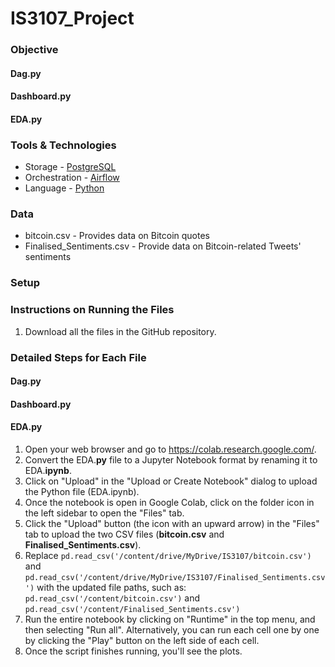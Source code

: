 # IS3107_Project

### Objective
#### Dag.py
#### Dashboard.py
#### EDA.py

### Tools & Technologies
- Storage - [PostgreSQL](https://www.postgresql.org/)
- Orchestration - [Airflow](https://airflow.apache.org/)
- Language - [Python](https://www.python.org/)

### Data 
- bitcoin.csv - Provides data on Bitcoin quotes
- Finalised_Sentiments.csv - Provide data on Bitcoin-related Tweets' sentiments
### Setup

### Instructions on Running the Files
1. Download all the files in the GitHub repository. 
### Detailed Steps for Each File
#### Dag.py

#### Dashboard.py

#### EDA.py
1. Open your web browser and go to https://colab.research.google.com/.
2. Convert the EDA.**py** file to a Jupyter Notebook format by renaming it to EDA.**ipynb**.
3. Click on "Upload" in the "Upload or Create Notebook" dialog to upload the Python file (EDA.ipynb).
4. Once the notebook is open in Google Colab, click on the folder icon in the left sidebar to open the "Files" tab.
5. Click the "Upload" button (the icon with an upward arrow) in the "Files" tab to upload the two CSV files (**bitcoin.csv** and **Finalised_Sentiments.csv**).
6. Replace 
   ```pd.read_csv('/content/drive/MyDrive/IS3107/bitcoin.csv')``` and ```pd.read_csv('/content/drive/MyDrive/IS3107/Finalised_Sentiments.csv')```
   with the updated file paths, such as: ```pd.read_csv('/content/bitcoin.csv')``` and ```pd.read_csv('/content/Finalised_Sentiments.csv')```
7. Run the entire notebook by clicking on "Runtime" in the top menu, and then selecting "Run all". Alternatively, you can run each cell one by one by clicking the "Play" button on the left side of each cell.
8. Once the script finishes running, you'll see the plots.
